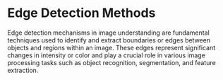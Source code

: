 # Edge Detection Methods
Edge detection mechanisms in image understanding are fundamental techniques used to identify and extract boundaries or edges between objects and regions within an image. These edges represent significant changes in intensity or color and play a crucial role in various image processing tasks such as object recognition, segmentation, and feature extraction.
